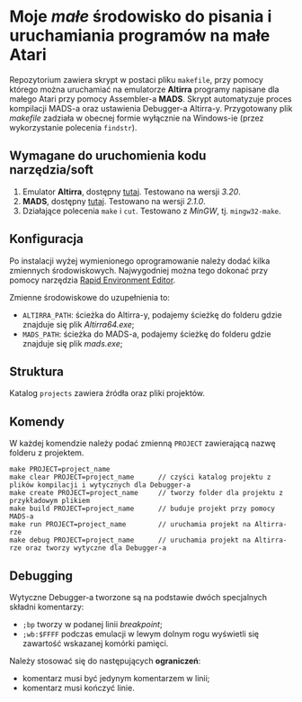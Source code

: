 # Moje _małe_ środowisko do pisania i uruchamiania programów na małe Atari

Repozytorium zawiera skrypt w postaci pliku `makefile`, przy pomocy którego można uruchamiać na emulatorze **Altirra** programy napisane dla małego Atari przy
pomocy Assembler-a **MADS**. Skrypt automatyzuje proces kompilacji MADS-a oraz ustawienia Debugger-a Altirra-y. Przygotowany plik _makefile_ zadziała w obecnej formie wyłącznie na Windows-ie (przez wykorzystanie polecenia `findstr`).

## Wymagane do uruchomienia kodu narzędzia/soft

1. Emulator **Altirra**, dostępny [tutaj](http://www.virtualdub.org/altirra.html). Testowano na wersji _3.20_.
2. **MADS**, dostępny [tutaj](http://mads.atari8.info/). Testowano na wersji _2.1.0_.
3. Działające polecenia `make` i `cut`. Testowano z _MinGW_, tj. `mingw32-make`.

## Konfiguracja

Po instalacji wyżej wymienionego oprogramowanie należy dodać kilka zmiennych środowiskowych. Najwygodniej można tego dokonać przy pomocy narzędzia 
[Rapid Environment Editor](https://www.rapidee.com/en/about).

Zmienne środowiskowe do uzupełnienia to:
- `ALTIRRA_PATH`: ścieżka do Altirra-y, podajemy ścieżkę do folderu gdzie znajduje się plik _Altirra64.exe_;
- `MADS_PATH`: ścieżka do MADS-a, podajemy ścieżkę do folderu gdzie znajduje się plik _mads.exe_;

## Struktura

Katalog `projects` zawiera źródła oraz pliki projektów.

## Komendy

W każdej komendzie należy podać zmienną `PROJECT` zawierającą nazwę folderu z projektem. 

```
make PROJECT=project_name
make clear PROJECT=project_name      // czyści katalog projektu z plików kompilacji i wytycznych dla Debugger-a
make create PROJECT=project_name     // tworzy folder dla projektu z przykładowym plikiem
make build PROJECT=project_name      // buduje projekt przy pomocy MADS-a
make run PROJECT=project_name        // uruchamia projekt na Altirra-rze
make debug PROJECT=project_name      // uruchamia projekt na Altirra-rze oraz tworzy wytyczne dla Debugger-a
```

## Debugging

Wytyczne Debugger-a tworzone są na podstawie dwóch specjalnych składni komentarzy:
- `;bp` tworzy w podanej linii _breakpoint_;
- `;wb:$FFFF` podczas emulacji w lewym dolnym rogu wyświetli się zawartość wskazanej komórki pamięci.

Należy stosować się do następujących **ograniczeń**:
- komentarz musi być jedynym komentarzem w linii;
- komentarz musi kończyć linie.
